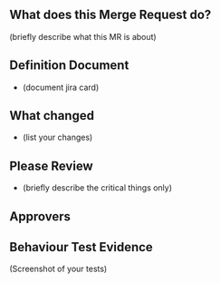 ## What does this Merge Request do?

(briefly describe what this MR is about)

## Definition Document

- (document jira card)

## What changed

- (list your changes)

## Please Review

- (briefly describe the critical things only)

## Approvers

## Behaviour Test Evidence

(Screenshot of your tests)
